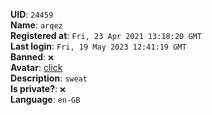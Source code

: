 **UID**: `24459`  
**Name**: `arqez`  
**Registered at**: `Fri, 23 Apr 2021 13:18:20 GMT`  
**Last login**: `Fri, 19 May 2023 12:41:19 GMT`  
**Banned**: `❌`  
**Avatar**: [click](/avatars/3329f976-05fc-46a3-8f3d-0e54dad9f68c.png)  
**Description**: ```sweat```  
**Is private?**: `❌`  
**Language**: `en-GB`